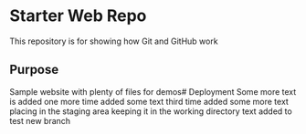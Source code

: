 # Starter Web Repo

This repository is for showing how Git and GitHub work

## Purpose

Sample website with plenty of files for demos# Deployment
Some more text is added
one more time added some text
third time added some more text
placing in the staging area
keeping it in the working directory
text added to test new branch
